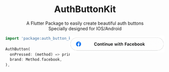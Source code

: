 <h1 align="center">
    AuthButtonKit
</h1>

<p align="center">
    A Flutter Package to easily create beautiful auth buttons
    <br/>
    Specially designed for IOS/Android
</p>

<img align="right" width="300" src="https://github.com/LeRomino/AuthButtonKit/blob/main/assets/preview/facebook.png" alt="Example">

```dart
import 'package:auth_button_kit/auth_button_kit.dart';

AuthButton(
  onPressed: (method) => print('you pressed $method'),
  brand: Method.facebook,
),
```